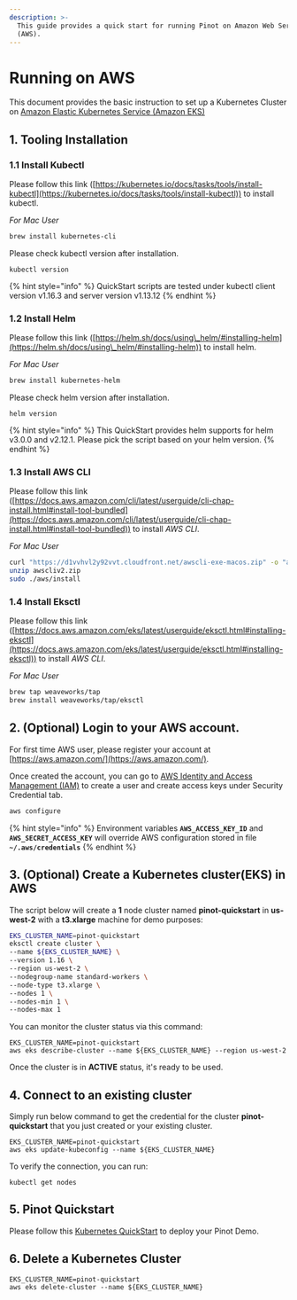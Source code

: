 ```yaml
---
description: >-
  This guide provides a quick start for running Pinot on Amazon Web Services
  (AWS).
---
```


# Running on AWS

This document provides the basic instruction to set up a Kubernetes Cluster on [Amazon Elastic Kubernetes Service (Amazon EKS)](https://aws.amazon.com/eks/)

## 1. Tooling Installation

### **1.1 Install Kubectl**

Please follow this link ([https://kubernetes.io/docs/tasks/tools/install-kubectl](https://kubernetes.io/docs/tasks/tools/install-kubectl)) to install kubectl.

_For Mac User_

```bash
brew install kubernetes-cli
```

Please check kubectl version after installation.

```
kubectl version
```

{% hint style="info" %}
QuickStart scripts are tested under kubectl client version v1.16.3 and server version v1.13.12
{% endhint %}

### **1.2 Install Helm**

Please follow this link ([https://helm.sh/docs/using\_helm/#installing-helm](https://helm.sh/docs/using\_helm/#installing-helm)) to install helm.

_For Mac User_

```bash
brew install kubernetes-helm
```

Please check helm version after installation.

```
helm version
```

{% hint style="info" %}
This QuickStart provides helm supports for helm v3.0.0 and v2.12.1. Please pick the script based on your helm version.
{% endhint %}

### **1.3 Install AWS CLI**



Please follow this link ([https://docs.aws.amazon.com/cli/latest/userguide/cli-chap-install.html#install-tool-bundled](https://docs.aws.amazon.com/cli/latest/userguide/cli-chap-install.html#install-tool-bundled)) to install _AWS CLI_.

_For Mac User_

```bash
curl "https://d1vvhvl2y92vvt.cloudfront.net/awscli-exe-macos.zip" -o "awscliv2.zip"
unzip awscliv2.zip
sudo ./aws/install
```

### **1.4 Install Eksctl**

Please follow this link ([https://docs.aws.amazon.com/eks/latest/userguide/eksctl.html#installing-eksctl](https://docs.aws.amazon.com/eks/latest/userguide/eksctl.html#installing-eksctl)) to install _AWS CLI_.

_For Mac User_

```bash
brew tap weaveworks/tap
brew install weaveworks/tap/eksctl
```

## 2. (Optional) **Login to your AWS account.**

For first time AWS user, please register your account at [https://aws.amazon.com/](https://aws.amazon.com/).

Once created the account, you can go to [AWS Identity and Access Management (IAM)](https://console.aws.amazon.com/iam/home#/home) to create a user and create access keys under Security Credential tab.&#x20;

```bash
aws configure
```

{% hint style="info" %}
Environment variables **`AWS_ACCESS_KEY_ID`** and **`AWS_SECRET_ACCESS_KEY`** will override  AWS configuration stored in file **`~/.aws/credentials`**
{% endhint %}

## 3. (Optional) Create a Kubernetes cluster(EKS) in AWS&#x20;

The script below will create a **1** node cluster named **pinot-quickstart** in **us-west-2** with a **t3.xlarge** machine for demo purposes:

```bash
EKS_CLUSTER_NAME=pinot-quickstart
eksctl create cluster \
--name ${EKS_CLUSTER_NAME} \
--version 1.16 \
--region us-west-2 \
--nodegroup-name standard-workers \
--node-type t3.xlarge \
--nodes 1 \
--nodes-min 1 \
--nodes-max 1
```

You can monitor the cluster status via this command:

```
EKS_CLUSTER_NAME=pinot-quickstart
aws eks describe-cluster --name ${EKS_CLUSTER_NAME} --region us-west-2
```

Once the cluster is in **ACTIVE** status, it's ready to be used.

## **4. Connect to an existing cluster**

Simply run below command to get the credential for the cluster **pinot-quickstart** that you just created or your existing cluster.

```
EKS_CLUSTER_NAME=pinot-quickstart
aws eks update-kubeconfig --name ${EKS_CLUSTER_NAME}
```

To verify the connection, you can run:

```
kubectl get nodes
```

## 5. Pinot Quickstart

Please follow this [Kubernetes QuickStart](../kubernetes-quickstart.md) to deploy your Pinot Demo.

## 6. Delete a Kubernetes Cluster

```
EKS_CLUSTER_NAME=pinot-quickstart
aws eks delete-cluster --name ${EKS_CLUSTER_NAME}
```
